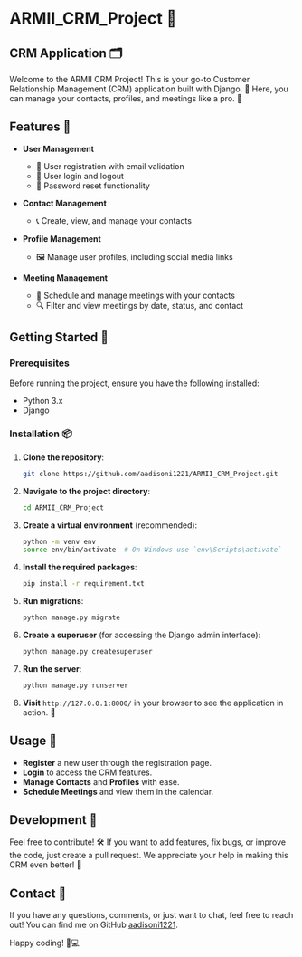 # ARMII_CRM_Project 🎉

## CRM Application 🗂️

Welcome to the ARMII CRM Project! This is your go-to Customer Relationship Management (CRM) application built with Django. 🎯 Here, you can manage your contacts, profiles, and meetings like a pro. 🚀

## Features 🌟

- **User Management**
  - 📝 User registration with email validation
  - 🔐 User login and logout
  - 🔄 Password reset functionality

- **Contact Management**
  - 📞 Create, view, and manage your contacts

- **Profile Management**
  - 🖼️ Manage user profiles, including social media links

- **Meeting Management**
  - 📅 Schedule and manage meetings with your contacts
  - 🔍 Filter and view meetings by date, status, and contact

## Getting Started 🚀

### Prerequisites

Before running the project, ensure you have the following installed:
- Python 3.x
- Django

### Installation 📦

1. **Clone the repository**:
    ```bash
    git clone https://github.com/aadisoni1221/ARMII_CRM_Project.git
    ```

2. **Navigate to the project directory**:
    ```bash
    cd ARMII_CRM_Project
    ```

3. **Create a virtual environment** (recommended):
    ```bash
    python -m venv env
    source env/bin/activate  # On Windows use `env\Scripts\activate`
    ```

4. **Install the required packages**:
    ```bash
    pip install -r requirement.txt
    ```

5. **Run migrations**:
    ```bash
    python manage.py migrate
    ```

6. **Create a superuser** (for accessing the Django admin interface):
    ```bash
    python manage.py createsuperuser
    ```

7. **Run the server**:
    ```bash
    python manage.py runserver
    ```

8. **Visit** `http://127.0.0.1:8000/` in your browser to see the application in action. 🎉

## Usage 🤔

- **Register** a new user through the registration page.
- **Login** to access the CRM features.
- **Manage Contacts** and **Profiles** with ease.
- **Schedule Meetings** and view them in the calendar.

## Development 🚧

Feel free to contribute! 🛠️ If you want to add features, fix bugs, or improve the code, just create a pull request. We appreciate your help in making this CRM even better! 🙌

## Contact 📧

If you have any questions, comments, or just want to chat, feel free to reach out! You can find me on GitHub [aadisoni1221](https://github.com/aadisoni1221). 

Happy coding! 🎉💻


